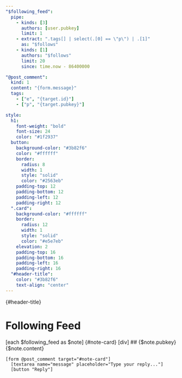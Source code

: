 ```yaml
---
"$following_feed":
  pipe:
    - kinds: [3]
      authors: [user.pubkey]
      limit: 1
    - extract: ".tags[] | select(.[0] == \"p\") | .[1]"
      as: "$follows"
    - kinds: [1]
      authors: "$follows"
      limit: 20
      since: time.now - 86400000

"@post_comment":
  kind: 1
  content: "{form.message}"
  tags:
    - ["e", "{target.id}"]
    - ["p", "{target.pubkey}"]

style:
  h1:
    font-weight: "bold"
    font-size: 24
    color: "#1f2937"
  button:
    background-color: "#3b82f6"
    color: "#ffffff"
    border:
      radius: 8
      width: 1
      style: "solid"
      color: "#2563eb"
    padding-top: 12
    padding-bottom: 12
    padding-left: 12
    padding-right: 12
  ".card":
    background-color: "#ffffff"
    border:
      radius: 12
      width: 1
      style: "solid"
      color: "#e5e7eb"
    elevation: 2
    padding-top: 16
    padding-bottom: 16
    padding-left: 16
    padding-right: 16
  "#header-title":
    color: "#3b82f6"
    text-align: "center"
---
```


{#header-title}
# Following Feed

[each $following_feed as $note]
  {#note-card}
  [div]
    ## {$note.pubkey}
    {$note.content}
    
    [form @post_comment target="#note-card"]
      [textarea name="message" placeholder="Type your reply..."]
      [button "Reply"]